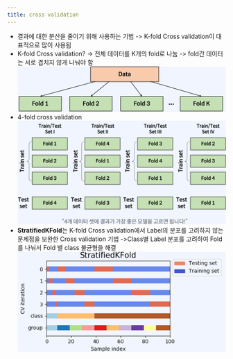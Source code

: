 ```yaml
---
title: cross validation
---
```


- 결과에 대한 분산을 줄이기 위해 사용하는 기법 
    -> K-fold Cross validation이 대표적으로 많이 사용됨 
- K-fold Cross validation? 
    -> 전체 데이터를 K개의 fold로 나눔 
    -> fold간 데이터는 서로 겹치지 않게 나눠야 함
    ![image](https://github.com/code7ssage/code7ssage.github.io/blob/master/assets/attached%20file/Pasted%20image%2020240103144045.png?raw=true)
- 4-fold cross validation
    ![image](https://github.com/code7ssage/code7ssage.github.io/blob/master/assets/attached%20file/Pasted%20image%2020240103144141.png?raw=true)
- **StratifiedKFold**는 K-fold Cross validation에서 Label의 분포를 고려하지 않는 문제점을 보완한 Cross validation 기법 
    ->Class별 Label 분포를 고려하여 Fold를 나눠서 Fold 별 class 불균형을 해결
    ![image](https://github.com/code7ssage/code7ssage.github.io/blob/master/assets/attached%20file/Pasted%20image%2020240103144323.png?raw=true)
